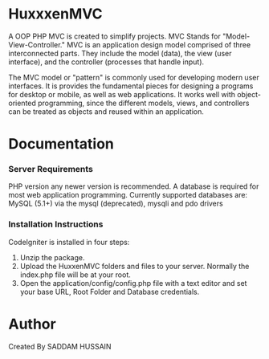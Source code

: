 # HuxxxenMVC
A OOP PHP MVC is created to simplify projects. MVC Stands for "Model-View-Controller." MVC is an application design model comprised of three interconnected parts. They include the model (data), the view (user interface), and the controller (processes that handle input).

The MVC model or "pattern" is commonly used for developing modern user interfaces. It is provides the fundamental pieces for designing a programs for desktop or mobile, as well as web applications. It works well with object-oriented programming, since the different models, views, and controllers can be treated as objects and reused within an application.

# Documentation
### Server Requirements
PHP version any newer version is recommended. 
A database is required for most web application programming. Currently supported databases are: MySQL (5.1+) via the mysql (deprecated), mysqli and pdo drivers
### Installation Instructions
CodeIgniter is installed in four steps:

1. Unzip the package.
2. Upload the HuxxenMVC folders and files to your server. Normally the index.php file will be at your root.
3. Open the application/config/config.php file with a text editor and set your base URL, Root Folder and Database credentials. 
# Author
Created By SADDAM HUSSAIN
